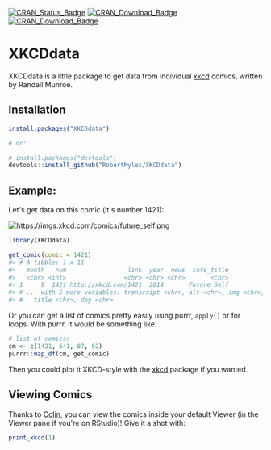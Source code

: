 <!-- README.md is generated from README.Rmd. Please edit that file -->
[![CRAN\_Status\_Badge](http://www.r-pkg.org/badges/version/XKCDdata)](https://cran.r-project.org/package=XKCDdata) [![CRAN\_Download\_Badge](http://cranlogs.r-pkg.org/badges/XKCDdata)](https://CRAN.R-project.org/package=XKCDdata) [![CRAN\_Download\_Badge](http://cranlogs.r-pkg.org/badges/grand-total/XKCDdata)](https://CRAN.R-project.org/package=XKCDdata)

XKCDdata
========

XKCDdata is a little package to get data from individual [xkcd](https://xkcd.com/) comics, written by Randall Munroe.

Installation
------------

``` r
install.packages("XKCDdata")

# or: 

# install.packages("devtools")
devtools::install_github("RobertMyles/XKCDdata")
```

Example:
--------

Let's get data on this comic (it's number 1421):

![<https://imgs.xkcd.com/comics/future_self.png>](https://imgs.xkcd.com/comics/future_self.png)

``` r
library(XKCDdata)

get_comic(comic = 1421)
#> # A tibble: 1 x 11
#>   month   num                 link  year  news  safe_title
#>   <chr> <int>                <chr> <chr> <chr>       <chr>
#> 1     9  1421 http://xkcd.com/1421  2014       Future Self
#> # ... with 5 more variables: transcript <chr>, alt <chr>, img <chr>,
#> #   title <chr>, day <chr>
```

Or you can get a list of comics pretty easily using purrr, `apply()` or for loops. With purrr, it would be something like:

``` r
# list of comics:
cm <- c(1421, 641, 87, 92)
purrr::map_df(cm, get_comic)
```

Then you could plot it XKCD-style with the [xkcd](http://xkcd.r-forge.r-project.org/) package if you wanted.

Viewing Comics
--------------

Thanks to [Colin](https://github.com/ColinFay), you can view the comics inside your default Viewer (in the Viewer pane if you're on RStudio)! Give it a shot with:

``` r
print_xkcd(1)
```
